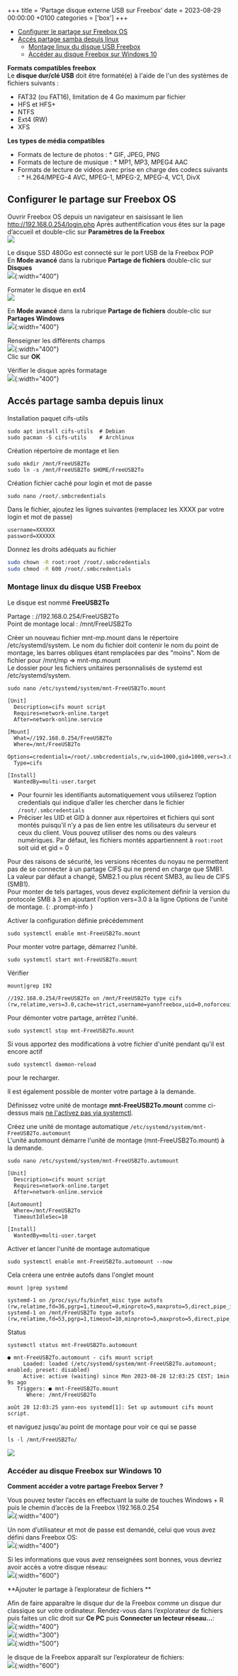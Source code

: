 +++
title = 'Partage disque externe USB sur Freebox'
date = 2023-08-29 00:00:00 +0100
categories = ['box']
+++
- [Configurer le partage sur Freebox OS](#configurer-le-partage-sur-freebox-os)
- [Accés partage samba depuis linux](#accés-partage-samba-depuis-linux)
    - [Montage linux du disque USB Freebox](#montage-linux-du-disque-usb-freebox)
    - [Accéder au disque Freebox sur Windows 10](#accéder-au-disque-freebox-sur-windows-10)

**Formats compatibles freebox**  
Le **disque dur/clé USB** doit être formaté(e) à l'aide de l'un des systèmes de fichiers suivants :

*    FAT32 (ou FAT16), limitation de 4 Go maximum par fichier
*    HFS et HFS+
*    NTFS 
*    Ext4 (RW) 
*    XFS 

**Les types de média compatibles** 

*    Formats de lecture de photos : 
    * GIF, JPEG, PNG
*    Formats de lecture de musique : 
    * MP1, MP3, MPEG4 AAC
*    Formats de lecture de vidéos avec prise en charge des codecs suivants : 
    * H.264/MPEG-4 AVC, MPEG-1, MPEG-2, MPEG-4, VC1, DivX

## Configurer le partage sur Freebox OS

Ouvrir Freebox OS depuis un navigateur en saisissant  le lien <http://192.168.0.254/login.php>
Après authentification vous êtes sur la page d’accueil et double-clic sur **Paramètres de la Freebox**  
![](freebox-disque001.png)  

Le disque SSD 480Go est connecté sur le port USB de la Freebox POP  
En **Mode avancé** dans la rubrique **Partage de fichiers** double-clic sur **Disques**  
![](freebox-disque004.png){:width="400"}  

Formater le disque en ext4  
![](freebox-disque005.png)  

En **Mode avancé** dans la rubrique **Partage de fichiers** double-clic sur **Partages Windows**  
![](freebox-disque002.png){:width="400"}  

Renseigner les différents champs  
![](freebox-disque003.png){:width="400"}  
Clic sur **OK**

Vérifier le disque après formatage  
![](freebox-disque003a.png){:width="400"}  


## Accés partage samba depuis linux

Installation paquet cifs-utils 

    sudo apt install cifs-utils  # Debian
    sudo pacman -S cifs-utils    # Archlinux 

Création répertoire de montage et lien  

    sudo mkdir /mnt/FreeUSB2To   
    sudo ln -s /mnt/FreeUSB2To $HOME/FreeUSB2To

Création fichier caché pour login et mot de passe

    sudo nano /root/.smbcredentials

Dans le fichier, ajoutez les lignes suivantes (remplacez les XXXX par votre login et mot de passe) 

```
username=XXXXXX
password=XXXXXX
```

Donnez les droits adéquats au fichier

```bash
sudo chown -R root:root /root/.smbcredentials
sudo chmod -R 600 /root/.smbcredentials
```

### Montage linux du disque USB Freebox

Le disque est nommé **FreeUSB2To**  

Partage : //192.168.0.254/FreeUSB2To  
Point de montage local : /mnt/FreeUSB2To  

Créer un nouveau fichier mnt-mp.mount dans le répertoire /etc/systemd/system. Le nom du fichier doit contenir le nom du point de montage, les barres obliques étant remplacées par des "moins". Nom de fichier pour /mnt/mp => mnt-mp.mount  
Le dossier pour les fichiers unitaires personnalisés de systemd est /etc/systemd/system.

    sudo nano /etc/systemd/system/mnt-FreeUSB2To.mount

```
[Unit]
  Description=cifs mount script
  Requires=network-online.target
  After=network-online.service

[Mount]
  What=//192.168.0.254/FreeUSB2To
  Where=/mnt/FreeUSB2To
  Options=credentials=/root/.smbcredentials,rw,uid=1000,gid=1000,vers=3.0
  Type=cifs

[Install]
  WantedBy=multi-user.target
```

- Pour fournir les identifiants automatiquement vous utiliserez l’option credentials qui indique d’aller les chercher dans le fichier `/root/.smbcredentials`
- Préciser les UID et GID à donner aux répertoires et fichiers qui sont montés puisqu’il n’y a pas de lien entre les utilisateurs du serveur et ceux du client. Vous pouvez utiliser des noms ou des valeurs numériques. Par défaut, les fichiers montés appartiennent à  `root:root` soit uid et gid = 0

Pour des raisons de sécurité, les versions récentes du noyau ne permettent pas de se connecter à un partage CIFS qui ne prend en charge que SMB1.  
La valeur par défaut a changé, SMB2.1 ou plus récent SMB3, au lieu de CIFS (SMB1).  
Pour monter de tels partages, vous devez explicitement définir la version du protocole SMB à 3 en ajoutant l'option vers=3.0 à la ligne Options de l'unité de montage.
{: .prompt-info }



Activer la configuration définie précédemment 

    sudo systemctl enable mnt-FreeUSB2To.mount

Pour monter votre partage, démarrez l'unité.

    sudo systemctl start mnt-FreeUSB2To.mount

Vérifier

    mount|grep 192

```
//192.168.0.254/FreeUSB2To on /mnt/FreeUSB2To type cifs (rw,relatime,vers=3.0,cache=strict,username=yannfreebox,uid=0,noforceuid,gid=0,noforcegid,addr=192.168.0.254,file_mode=0755,dir_mode=0755,soft,nounix,serverino,mapposix,rsize=65536,wsize=65536,bsize=1048576,echo_interval=60,actimeo=1,closetimeo=1)
```

Pour démonter votre partage, arrêtez l'unité.

    sudo systemctl stop mnt-FreeUSB2To.mount

Si vous apportez des modifications à votre fichier d'unité pendant qu'il est encore actif

    sudo systemctl daemon-reload

pour le recharger.

Il est également possible de monter votre partage à la demande.  

Définissez votre unité de montage **mnt-FreeUSB2To.mount** comme ci-dessus mais <u>ne l'activez pas via systemctl</u>.

Créez une unité de montage automatique `/etc/systemd/system/mnt-FreeUSB2To.automount`  
L'unité automount démarre l'unité de montage (mnt-FreeUSB2To.mount) à la demande.

    sudo nano /etc/systemd/system/mnt-FreeUSB2To.automount

```
[Unit]
  Description=cifs mount script
  Requires=network-online.target
  After=network-online.service

[Automount]
  Where=/mnt/FreeUSB2To
  TimeoutIdleSec=10

[Install]
  WantedBy=multi-user.target
```

Activer et lancer l'unité de montage automatique

    sudo systemctl enable mnt-FreeUSB2To.automount --now

Cela créera une entrée autofs dans l'onglet mount

    mount |grep systemd

```
systemd-1 on /proc/sys/fs/binfmt_misc type autofs (rw,relatime,fd=36,pgrp=1,timeout=0,minproto=5,maxproto=5,direct,pipe_ino=14002)
systemd-1 on /mnt/FreeUSB2To type autofs (rw,relatime,fd=53,pgrp=1,timeout=10,minproto=5,maxproto=5,direct,pipe_ino=164695)
```

Status

    systemctl status mnt-FreeUSB2To.automount

```
● mnt-FreeUSB2To.automount - cifs mount script
     Loaded: loaded (/etc/systemd/system/mnt-FreeUSB2To.automount; enabled; preset: disabled)
     Active: active (waiting) since Mon 2023-08-28 12:03:25 CEST; 1min 9s ago
   Triggers: ● mnt-FreeUSB2To.mount
      Where: /mnt/FreeUSB2To

août 28 12:03:25 yann-eos systemd[1]: Set up automount cifs mount script.
```

et naviguez jusqu'au point de montage pour voir ce qui se passe

    ls -l /mnt/FreeUSB2To/

![](freebox-disque003b.png)  

### Accéder au disque Freebox sur Windows 10

**Comment accéder a votre partage Freebox Server ?**

Vous pouvez tester l’accès en effectuant la suite de touches Windows + R puis le chemin d’accès de la Freebox \\192.168.0.254  
![](freebox-disque006.png){:width="400"}  

Un nom d’utilisateur et mot de passe est demandé, celui que vous avez défini dans Freebox OS:  
![](freebox-disque007.png){:width="400"}  

Si les informations que vous avez renseignées sont bonnes, vous devriez avoir accès a votre disque réseau:  
![](freebox-disque008.png){:width="600"}  

**Ajouter le partage à l’explorateur de fichiers  **

Afin de faire apparaître le disque dur de la Freebox comme un disque dur classique sur votre ordinateur. Rendez-vous dans l’explorateur de fichiers puis faites un clic droit sur **Ce PC** puis **Connecter un lecteur réseau…**:  
![](freebox-disque009.png){:width="400"}  
![](freebox-disque009a.png){:width="300"}  
![](freebox-disque010.png){:width="500"}  

le disque de la Freebox apparaît sur l’explorateur de fichiers:  
![](freebox-disque011.png){:width="600"}  



